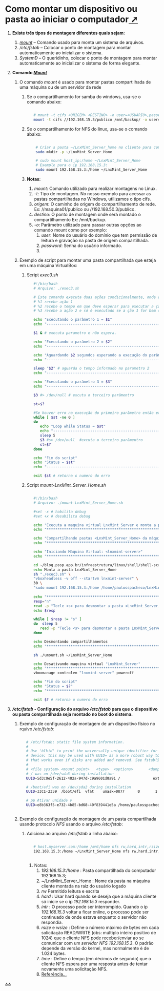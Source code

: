 <div class="header" id="myHeader">
  <div class="navbar" w3-include-html="/menu.inc"> </div>
</div>
<div class="title"><script> document.write(document.title);</script></div>  
<main>
<!-- markdownlint-disable-next-line -->
<span id="topo"><span>

# Como montar um dispositivo ou pasta ao iniciar o computador<a href="montando_pastas_ao_iniciar_o_computador.html" target="_blank" title="Pressione aqui para expandir este documento em nova aba." >  ➚ </a>

1. **Existe três tipos de montagem diferentes quais sejam:**
    1. [_mount_](https://linux.die.net/man/8/mount) – Comando usado para monta um sistema de arquivos.
    2. _/etc/fstab_ – Colocar o ponto de montagem para montar automaticamente ao inicializar o sistema.
    3. _SystemD_ – O queridinho, colocar o ponto de montagem para montar automaticamente ao inicializar o sistema de forma elegante.

2. **Comando [_Mount_](https://linux.die.net/man/8/mount)**
   1. O comando _mount_ é usado para montar pastas compartilhada de uma máquina ou de um servidor da rede
      1. Se o compartilhamento for samba do windows, usa-se o comando abaixo:

         ```bash

            # mount -t cifs <ORIGEM> <DESTINO> -o user=<USUARIO>,password=<SENHA>,domain=<DOMINIO>
            mount -t cifs //192.168.15.3/publico /mnt/backup/ -o user=paulosspacheco,password=1234,domain=itms

         ```

      2. Se o compartilhamento for NFS do linux, usa-se o comando abaixo:

           ```bash

               # Criar a pasta ~/LnxMint_Server_home no cliente para compartilhada a pasta /home do servidor         
               sudo mkdir -p ~/LnxMint_Server_Home

               # sudo mount host_ip:/home ~/LnxMint_Server_Home
               # Exemplo para o ip 192.168.15.3: 
               sudo mount 192.168.15.3:/home ~/LnxMint_Server_Home
      

           ```

      3. **Notas:**
         1. _mount_: Comando utilizado para realizar montagens no Linux.
         2. _-t_: Tipo de montagem. No nosso exemplo para acessar as pastas compartilhadas no Windows, utilizamos o tipo cifs.
         3. _origem_: O caminho de origem do compartilhamento de rede. Ex: //maquina01/publico ou //192.168.50.3/publico.
         4. _destino_: O ponto de montagem onde será montado o compartilhamento Ex: /mnt/backup.
         5. _-o_: Parâmetro utilizado para passar outras opções ao comando mount como por exemplo:
            1. _user_: Nome do usuário do domínio que tem permissão de leitura e gravação na pasta de origem compartilhada.
            2. _password_: Senha do usuário informado.
            3.

   2. Exemplo de script para montar uma pasta compartilhada que esteja em uma máquina VirtualBox:
      1. Script _exec3.sh_

         ```bash
            #!/bin/bash
            # Arquivo: ./exec3.sh

            # Este comando executa duas ações condicionalmente, onde a segundo só é executada se a primeira foi bem sucedida.
            # %1 recebe ação 1
            # %2 recebe o tempo em que deve esperar para executar a ção 2.
            # %3 recebe a ação 2 e só é executado se a ção 1 for bem sucedida.

            echo "Executando o parâmetro 1 = $1"
            echo "--------------------------------------------------------------"

            $1 & # executa parametro e não espera.  

            echo "Executando o parâmetro 2 = $2"
            echo "--------------------------------------------------------------"

            echo "Aguardando $2 segundos esperando a execução do parâmetro $1.."
            echo "--------------------------------------------------------------"

            sleep "$2" # aguarda o tempo informado no parametro 2
            echo "--------------------------------------------------------------"

            echo "Executando o parâmetro 3 = $3"
            echo "--------------------------------------------------------------"

            $3 #> /dev/null # excuta o terceiro parâmentro

            st=$?

            #Se houver erro na execução do primeiro parâmetro então executa do terceiro parâmetro
            while [ $st -ne 0 ]  
            do
               echo "Loop while Status = $st"
               echo "--------------------------------------------------------------"
               sleep 5
               $3 #s> /dev/null  #excuta o terceiro parâmentro
               st=$?
            done

            echo "Fim do script"
            echo "Status = $st"
            echo "--------------------------------------------------------------"

            exit $st # retorna o numero do erro


         ```

      2. Script _mount-LnxMint_Server_Home.sh_

         ```bash

            #!/bin/bash
            # Arquivo: ./mount-LnxMint_Server_Home.sh

            #set -x # habilita debug
            #set +x # desabilita debug

            echo "Executa a maquina virtual LnxMint_Server e monta a pasta LnxMint_Server_Home"
            echo "********************************************************************************."

            echo "Compartilhando pastas <LnxMint_Server_Home> da máquina virtual <lnxmint-server>"
            echo "*******************************************************************************"

            echo "Iniciando Máquina Virtual: <lnxmint-server>"
            echo "*******************************************************************************"

            cd ~/blog.pssp.app.br/infraestrutura/linux/shell/shell-scripts
            echo Monta a pasta LnxMint_Server_Home
            sh "./exec3.sh" \
            "vboxheadless -v off --startvm lnxmint-server" \
            30 \
            "sudo mount 192.168.15.3:/home /home/paulosspacheco/LnxMint_Server_Home"         
                        
            echo "*******************************************************************************"
            resp="n"
            read -p "Tecle <s> para desmontar a pasta <LnxMint_Server_Home>" resp
            echo $resp

            while [ $resp != "s" ]
            do  sleep 5 
               read -p "Tecle <s> para desmontar a pasta LnxMint_Server_Home ..." resp
            done

            echo Desmontando compartilhamentos
            echo "*******************************************************************************"

            sh ./umount.sh ~/LnxMint_Server_Home

            echo Desativando maquina virtual "LnxMint_Server"
            echo "*******************************************************************************"
            vboxmanage controlvm "lnxmint-server" poweroff

            echo "Fim do script"
            echo "Status = $?"
            echo "*******************************************************************************"

            exit $? # retorna o numero do erro


         ```

3. **_/etc/fstab_ - Configuração do arquivo _/etc/fstab_ para que o dispositivo ou pasta compartilhada seja montado no boot do sistema.**
   1. Exemplo de configuração de montagem de um dispositivo físico no rquivo _/etc/fstab_:

      ```bash

         # /etc/fstab: static file system information.
         #
         # Use 'blkid' to print the universally unique identifier for a
         # device; this may be used with UUID= as a more robust way to name devices
         # that works even if disks are added and removed. See fstab(5).
         #
         # <file system> <mount point>   <type>  <options>       <dump>  <pass>
         # / was on /dev/sda3 during installation
         UUID=5d3c0e5f-2612-402a-947d-c9a9601d0a91 /               ext4    errors=remount-ro 0       1

         # /boot/efi was on /dev/sda2 during installation
         UUID=33C1-2359  /boot/efi  vfat    umask=0077      0       1               

         # pp Ativar unidade v
         UUID=e8b363f5-e732-4b85-bd68-40f839441e5a /home/paulosspacheco/v  ext4    defaults    0       0         
        

      ```

   2. Exemplo de configuração de montagem de um pasta compartilhada usando protocolo _NFS_ usando o arquivo _/etc/fstab_:
      1. Adiciona ao arquivo _/etc/fstab_ a linha abaixo:

         ```bash

            # host.myserver.com:/home /mnt/home nfs rw,hard,intr,rsize=8192,wsize=8192,timeo=14 0 0            
            192.168.15.3:/home ~/LnxMint_Server_Home nfs rw,hard,intr,rsize=8192,wsize=8192,timeo=14 0 0
            

         ```

         1. Notas:
            1. _192.168.15.3:/home_ : Pasta compartilhada do computador 192.168.15.3;
            2. ~/LnxMint_Server_Home : Nome da pasta na máquina cliente montada na raiz do usuário logado
            3. _rw_ Permitido leitura e escrita
            4. _hard_ : Usar hard quando se deseja que a máquina cliente só inicie se o ip _192.168.15.3_ responder.
            5. _intr_ : O processo pode ser interrompido. Quando o ip _192.168.15.3_ voltar a ficar online, o processo pode ser continuado de onde estava enquanto o servidor não respondia.
            6. _rsize_ e _wsize_ : Define o número máximo de bytes em cada solicitação READ/WRITE (obs: múltiplo inteiro positivo de 1024) que o cliente NFS pode receber/enviar ao se comunicar com um _servidor NFS 192.168.15.3_. O padrão depende da versão do kernel, mas normalmente é de 1.024 bytes.
            7. _time_ : Define o tempo (em décimos de segundo) que o cliente NFS espera por uma resposta antes de tentar novamente uma solicitação NFS.
            8. [Referência...](https://linuxopsys.com/topics/linux-nfs-mount-entry-in-fstab-with-example)

</main>

<!-- markdownlint-disable-next-line -->
<script>  includeHTML(); FixHeader(window,"myHeader"); </script>
[🔝🔝](#topo "Retorna ao topo")